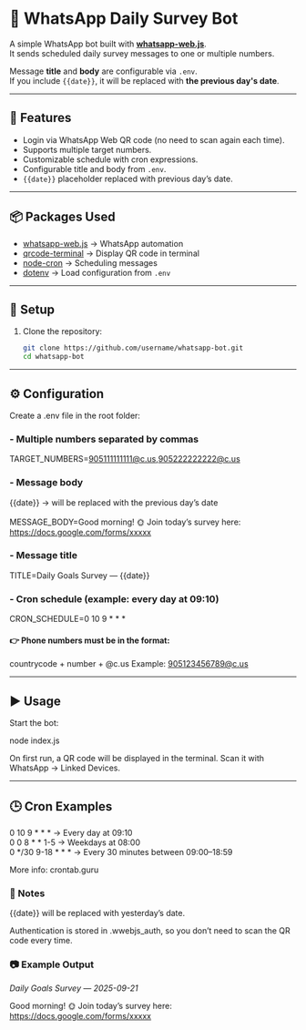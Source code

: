 # 📱 WhatsApp Daily Survey Bot

A simple WhatsApp bot built with **[whatsapp-web.js](https://github.com/pedroslopez/whatsapp-web.js)**.  
It sends scheduled daily survey messages to one or multiple numbers.  

Message **title** and **body** are configurable via `.env`.  
If you include `{{date}}`, it will be replaced with **the previous day's date**.

---

## 🚀 Features
- Login via WhatsApp Web QR code (no need to scan again each time).
- Supports multiple target numbers.
- Customizable schedule with cron expressions.
- Configurable title and body from `.env`.
- `{{date}}` placeholder replaced with previous day’s date.

---

## 📦 Packages Used
- [whatsapp-web.js](https://github.com/pedroslopez/whatsapp-web.js) → WhatsApp automation
- [qrcode-terminal](https://www.npmjs.com/package/qrcode-terminal) → Display QR code in terminal
- [node-cron](https://www.npmjs.com/package/node-cron) → Scheduling messages
- [dotenv](https://www.npmjs.com/package/dotenv) → Load configuration from `.env`

---

## 🔧 Setup

1. Clone the repository:
   ```bash
   git clone https://github.com/username/whatsapp-bot.git
   cd whatsapp-bot

---

## ⚙️ Configuration

Create a .env file in the root folder:

### - Multiple numbers separated by commas
TARGET_NUMBERS=905111111111@c.us,905222222222@c.us

### - Message body
{{date}} → will be replaced with the previous day’s date<br><br>
MESSAGE_BODY=Good morning! 🌞 Join today’s survey here: https://docs.google.com/forms/xxxxx

### - Message title
TITLE=Daily Goals Survey — {{date}}

### - Cron schedule (example: every day at 09:10)
CRON_SCHEDULE=0 10 9 * * *


#### 👉 Phone numbers must be in the format:
countrycode + number + @c.us
Example: 905123456789@c.us

---

## ▶️ Usage

Start the bot:

node index.js


On first run, a QR code will be displayed in the terminal.
Scan it with WhatsApp → Linked Devices.

---

## 🕒 Cron Examples
0 10 9 * * *      → Every day at 09:10<br>
0 0 8 * * 1-5     → Weekdays at 08:00<br>
0 */30 9-18 * * * → Every 30 minutes between 09:00–18:59


More info: crontab.guru

### 📌 Notes

{{date}} will be replaced with yesterday’s date.

Authentication is stored in .wwebjs_auth, so you don’t need to scan the QR code every time.

### 📷 Example Output
*Daily Goals Survey — 2025-09-21*

Good morning! 🌞
Join today’s survey here: https://docs.google.com/forms/xxxxx
<br>
<br>
<br>
<br>
